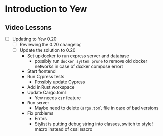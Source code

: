 # Introduction to Yew

## Video Lessons

- [ ] Updating to Yew 0.20
  - [ ] Reviewing the 0.20 changelog
  - [ ] Update the solution to 0.20
    - Set up docker to run express server and database
      - possibly run `docker system prune` to remove old docker networks in case of docker compose errors
    - Start frontend
    - Run Cypress tests
      - Possibly update Cypress
    - Add in Rust workspace
    - Update Cargo.toml
      - Yew needs `csr` feature
    - Run server
      - Maybe need to delete `Cargo.toml` file in case of bad versions
    - Fix problems
      - Errors
      - Stylist is putting debug string into classes, switch to style! macro instead of css! macro
